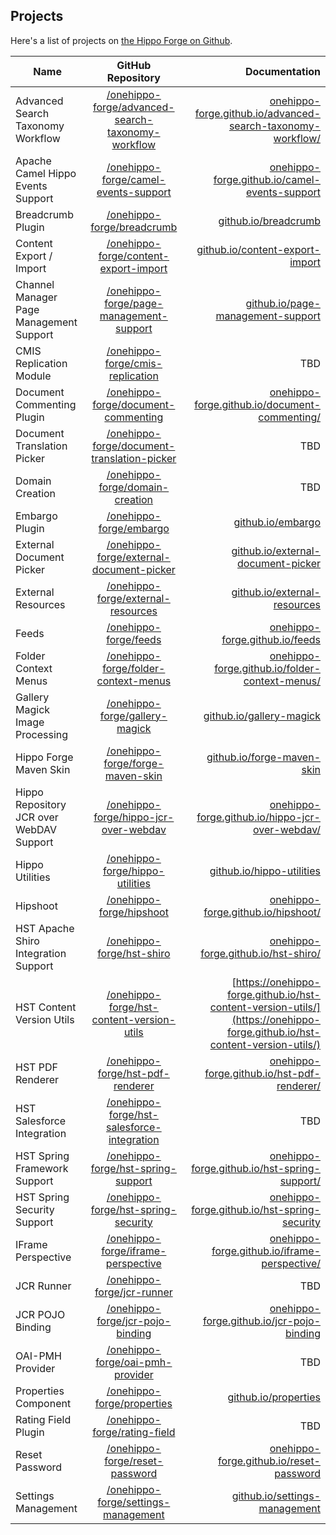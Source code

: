
## Projects

Here's a list of projects on [the Hippo Forge on Github](https://github.com/onehippo-forge).

| Name                   | GitHub Repository |  Documentation  |
| ---------------------- |:----------------------:| -----------:|
| Advanced Search Taxonomy Workflow | [/onehippo-forge/advanced-search-taxonomy-workflow](https://github.com/onehippo-forge/advanced-search-taxonomy-workflow) | [onehippo-forge.github.io/advanced-search-taxonomy-workflow/](https://onehippo-forge.github.io/advanced-search-taxonomy-workflow/)
| Apache Camel Hippo Events Support | [/onehippo-forge/camel-events-support](https://github.com/onehippo-forge/camel-events-support) | [onehippo-forge.github.io/camel-events-support](https://onehippo-forge.github.io/camel-events-support)
| Breadcrumb Plugin | [/onehippo-forge/breadcrumb](https://github.com/onehippo-forge/breadcrumb) | [github.io/breadcrumb](https://onehippo-forge.github.io/breadcrumb)
| Content Export / Import | [/onehippo-forge/content-export-import](https://github.com/onehippo-forge/content-export-import) | [github.io/content-export-import](https://onehippo-forge.github.io/content-export-import)
| Channel Manager Page Management Support | [/onehippo-forge/page-management-support](https://github.com/onehippo-forge/page-management-support) | [github.io/page-management-support](https://onehippo-forge.github.io/page-management-support)
| CMIS Replication Module | [/onehippo-forge/cmis-replication](https://github.com/onehippo-forge/cmis-replication) | TBD
| Document Commenting Plugin | [/onehippo-forge/document-commenting](https://github.com/onehippo-forge/document-commenting) | [onehippo-forge.github.io/document-commenting/](https://onehippo-forge.github.io/document-commenting/) 
| Document Translation Picker | [/onehippo-forge/document-translation-picker](https://github.com/onehippo-forge/document-translation-picker) | TBD
| Domain Creation | [/onehippo-forge/domain-creation](https://github.com/onehippo-forge/domain-creation) | TBD
| Embargo Plugin | [/onehippo-forge/embargo](https://github.com/onehippo-forge/embargo) | [github.io/embargo](https://onehippo-forge.github.io/embargo/)
| External Document Picker | [/onehippo-forge/external-document-picker](https://github.com/onehippo-forge/external-document-picker) | [github.io/external-document-picker](https://onehippo-forge.github.io/external-document-picker)
| External Resources  | [/onehippo-forge/external-resources](https://github.com/onehippo-forge/external-resources) | [github.io/external-resources](https://onehippo-forge.github.io/external-resources)
| Feeds | [/onehippo-forge/feeds](https://github.com/onehippo-forge/feeds) | [onehippo-forge.github.io/feeds](https://onehippo-forge.github.io/feeds)
| Folder Context Menus | [/onehippo-forge/folder-context-menus](https://github.com/onehippo-forge/folder-context-menus) | [onehippo-forge.github.io/folder-context-menus/](https://onehippo-forge.github.io/folder-context-menus/) 
| Gallery Magick Image Processing | [/onehippo-forge/gallery-magick](https://github.com/onehippo-forge/gallery-magick) | [github.io/gallery-magick](https://onehippo-forge.github.io/gallery-magick)
| Hippo Forge Maven Skin | [/onehippo-forge/forge-maven-skin](https://github.com/onehippo-forge/forge-maven-skin) | [github.io/forge-maven-skin](https://onehippo-forge.github.io/forge-maven-skin)
| Hippo Repository JCR over WebDAV Support | [/onehippo-forge/hippo-jcr-over-webdav](https://github.com/onehippo-forge/hippo-jcr-over-webdav) | [onehippo-forge.github.io/hippo-jcr-over-webdav/](https://onehippo-forge.github.io/hippo-jcr-over-webdav/) 
| Hippo Utilities | [/onehippo-forge/hippo-utilities](https://github.com/onehippo-forge/hippo-utilities) | [github.io/hippo-utilities](https://onehippo-forge.github.io/hippo-utilities)
| Hipshoot | [/onehippo-forge/hipshoot](https://github.com/onehippo-forge/hipshoot) | [onehippo-forge.github.io/hipshoot/](https://onehippo-forge.github.io/hipshoot/)
| HST Apache Shiro Integration Support | [/onehippo-forge/hst-shiro](https://github.com/onehippo-forge/hst-shiro) | [onehippo-forge.github.io/hst-shiro/](https://onehippo-forge.github.io/hst-shiro/)
| HST Content Version Utils | [/onehippo-forge/hst-content-version-utils](https://github.com/onehippo-forge/hst-content-version-utils) | [https://onehippo-forge.github.io/hst-content-version-utils/](https://onehippo-forge.github.io/hst-content-version-utils/) 
| HST PDF Renderer | [/onehippo-forge/hst-pdf-renderer](https://github.com/onehippo-forge/hst-pdf-renderer) | [onehippo-forge.github.io/hst-pdf-renderer/](https://onehippo-forge.github.io/hst-pdf-renderer/) 
| HST Salesforce Integration | [/onehippo-forge/hst-salesforce-integration](https://github.com/onehippo-forge/hst-salesforce-integration) | TBD
| HST Spring Framework Support | [/onehippo-forge/hst-spring-support](https://github.com/onehippo-forge/hst-spring-support) | [onehippo-forge.github.io/hst-spring-support/](https://onehippo-forge.github.io/hst-spring-support/)
| HST Spring Security Support | [/onehippo-forge/hst-spring-security](https://github.com/onehippo-forge/hst-spring-security) | [onehippo-forge.github.io/hst-spring-security](https://onehippo-forge.github.io/hst-spring-security/)
| IFrame Perspective | [/onehippo-forge/iframe-perspective](https://github.com/onehippo-forge/iframe-perspective) | [onehippo-forge.github.io/iframe-perspective/](https://onehippo-forge.github.io/iframe-perspective/)
| JCR Runner | [/onehippo-forge/jcr-runner](https://github.com/onehippo-forge/jcr-runner) | TBD
| JCR POJO Binding | [/onehippo-forge/jcr-pojo-binding](https://github.com/onehippo-forge/jcr-pojo-binding) | [onehippo-forge.github.io/jcr-pojo-binding](https://onehippo-forge.github.io/jcr-pojo-binding/)
| OAI-PMH Provider | [/onehippo-forge/oai-pmh-provider](https://github.com/onehippo-forge/oai-pmh-provider) | TBD
| Properties Component | [/onehippo-forge/properties](https://github.com/onehippo-forge/properties) | [github.io/properties](https://onehippo-forge.github.io/properties/)
| Rating Field Plugin | [/onehippo-forge/rating-field](https://github.com/onehippo-forge/rating-field) | TBD
| Reset Password | [/onehippo-forge/reset-password](https://github.com/onehippo-forge/reset-password) | [onehippo-forge.github.io/reset-password](https://onehippo-forge.github.io/reset-password)
| Settings Management | [/onehippo-forge/settings-management](https://github.com/onehippo-forge/settings-management) | [github.io/settings-management](https://onehippo-forge.github.io/settings-management/)
